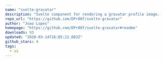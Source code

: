 ```yaml
---
name: "svelte-gravatar"
description: "Svelte component for rendering a gravatar profile image. Adjusts automatically to HiDPI displays."
repo_url: "https://github.com/DPr00f/svelte-gravatar"
author: "Joao Lopes"
homepage: "https://github.com/DPr00f/svelte-gravatar#readme"
downloads: 93
updated: "2020-03-14T16:05:22.083Z"
github_stars: 4
tags: 
  - ui
---
```

